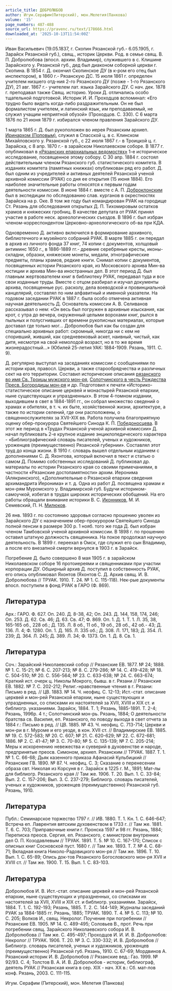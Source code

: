 ```yaml
---
article_title: ДОБРОЛЮБОВ
author: Игум.Серафим(Питерский), мон.Мелетия(Панкова)
volume: '15'
page_numbers: 487-488
source_url: https://pravenc.ru/text/178666.html
downloaded_at: '2025-10-13T11:54:00Z'
---
```


Иван Васильевич (19.05.1837, г. Скопин Рязанской губ.- 6.05.1905, г. Зарайск Рязанской губ.), свящ., историк Церкви. Род. в семье свящ. В. П. Добролюбова (впосл. архим. Владимир), служившего в с. Клишине Зарайского у. Рязанской губ., дед был диаконом соборной церкви г. Скопина. В 1854 г. Д. окончил Скопинское ДУ (в к-ром его отец был инспектором), в 1860 г.- Рязанскую ДС. 15 июля 1861 г. определен учителем низшего отд-ния 2-го Рязанского ДУ (позже - 1-го Рязанского ДУ), 21 авг. 1867 г.- учителем лат. языка Зарайского ДУ. С нач. дек. 1878 г. преподавал также Свящ. историю. Уроки Д. отличались особо тщательной подготовкой. Историк И. И. Проходцов вспоминал: «Его трудно было видеть когда-либо раздражительным. Он не был формалистом учителем, и латинский язык, им преподаваемый, не служил учащим неприятной обузой» (Проходцов. С. 330). С 6 марта 1876 по 21 июня 1879 г. избирался членом правления Зарайского ДУ.

1 марта 1865 г. Д. был рукоположен во иерея Рязанским архиеп. [Иринархом (Поповым)](<https://pravenc.ru/text/Иринархом (Поповым).html>), служил в Спасской ц. в с. Клинском Михайловского у. Рязанской губ., с 22 июля 1867 г.- в Троицкой ц. г. Зарайска, с 8 апр. 1870 г.- в зарайском Николаевском соборе. В 1877 г. опубликовал в [«Рязанских епархиальных ведомостях»](<https://pravenc.ru/text/ Рязанских епархиальных ведомостях .html>) 1-е историческое исследование, посвященное этому собору. С 30 апр. 1884 г. состоял действительным членом Рязанского губ. статистического комитета. В изданиях комитета (памятных книжках) опубликован ряд его работ. Д. был одним из учредителей и активных деятелей Рязанской ученой архивной комиссии (РУАК) со дня ее открытия (15 июня 1884). Его наиболее значительные работы относятся к первым годам деятельности комиссии. В июне 1884 г. вместе с А. П. [Доброклонским](https://pravenc.ru/text/Доброклонским.html) был в экспедиции по обследованию слав. курганов в окрестностях Зарайска на р. Оке. В том же году был командирован РУАК на городище Ст. Рязань для обследования открытых Д. П. Тихомировым остатков храмов и княжеских гробниц. В качестве депутата от РУАК принял участие в работе неск. археологических съездов. В 1896 г. был избран членом-корреспондентом Церковно-археологического об-ва при КДА.

Одновременно Д. активно включился в формирование архивного, библиотечного и музейного собраний РУАК. В марте 1885 г. он передал в архив из личного фонда 37 книг, 74 копии с документов, холщовый антиминс 1650 г., в 1886-1889 гг.- древние серебряные кресты, иконы-складни, образки, княжеские монеты, медали, этнографические предметы, планы храмов, редкие книги. Снимал копии с документов, посвященных истории Рязанского края, из Московского архива Мин-ва юстиции и архива Мин-ва иностранных дел. В этот период Д. был главным жертвователем книг в библиотеку РУАК, передавал туда и все свои изданные труды. Вместе с отцом разбирал и изучал документы архива, посвященные рус. расколу, дела воеводской и провинциальной канцелярий, составлял по ним алфавитный и именной указатели. На годовом заседании РУАК в 1887 г. была особо отмечена активная научная деятельность Д. Основатель комиссии А. В. Селиванов рассказывал о нем: «Он весь был погружен в архивные изыскания, как крот, с утра до вечера, окруженный целыми ворохами книг, рылся в пыльных и полусгнивших от времени рукописных материалах, которые доставал где только мог... Добролюбов был как бы создан для специально архивных работ: скромный, никогда ни с кем не споривший, живший, как средневековый аскет, наивный, чистый, как дитя, несмотря на свой немолодой возраст, но в то же время жизнерадостный...» (Юбилей 25-летия УАК: 1884-1909. Рязань, 1911. С. 9).

Д. регулярно выступал на заседаниях комиссии с сообщениями по истории края, правосл. Церкви, а также старообрядчества и различных сект на его территории. Составил исторические описания [рязанского во имя Св. Троицы мужского мон-ря](<https://pravenc.ru/text/рязанского во имя Св  Троицы мужского мон-ря.html>), [Солотчинского в честь Рождества Пресв. Богородицы мон-ря](<https://pravenc.ru/text/Солотчинского в честь Рождества Пресв  Богородицы мон-ря.html>) и др. Подготовил к печати «Историко-статистическое описание церквей и монастырей Рязанской епархии, ныне существующих и упраздненных». В этом 4-томном издании, выходившем в свет в 1884-1891 гг., он собрал множество сведений о храмах и обителях, в т. ч. их быте, хозяйственной жизни, архитектуре, а также по истории селений, где они расположены, о священнослужителях за XVII-XIX вв. Работа получила благоприятную оценку обер-прокурора Святейшего Синода К. П. [Победоносцева](https://pravenc.ru/text/Победоносцев.html). В этот же период в «Трудах Рязанской ученой архивной комиссии» Д. начал публиковать 2-е крупное издание энциклопедического характера - «Библиографический словарь писателей, ученых и художников, уроженцев (преимущественно) Рязанской губернии». Составлял этот труд до конца жизни. В 1910 г. словарь вышел отдельным изданием с дополнениями С. Д. Яхонтова, который включил в текст и статью о самом Д. Помимо собственных исследований Д. публиковал др. материалы по истории Рязанского края со своими примечаниями, в частности «Рязанские достопамятности» архим. Иеронима (Алякринского), «Дополнительные о Рязанской епархии сведения архимандрита Иеронима» и т. д. Одна из работ Д. посвящена храмам и мон-рям Муромского у. Владимирской губ. Будучи историком-самоучкой, избегал в трудах широких исторических обобщений. На его работы обращали внимание историки В. С. [Иконников](https://pravenc.ru/text/Иконников.html), М. И. Семевский, П. Н. [Милюков](https://pravenc.ru/text/Милюков.html).

26 янв. 1893 г. по состоянию здоровья согласно прошению уволен из Зарайского ДУ с назначением обер-прокурором Святейшего Синода полной пенсии в размере 300 р. 1 нояб. того же года Д. был избран членом Тамбовской ученой архивной комиссии. В 1898 г. по прошению оставил штатную должность священника. На покое продолжал научную деятельность. В 1899 г. переехал в Омск, где служил его сын Владимир, а после его внезапной смерти вернулся в 1903 г. в Зарайск.

Погребение Д. было совершено 8 мая 1905 г. в зарайском Николаевском соборе 16 протоиереями и священниками при участии корпорации ДУ. Обширный архив Д. поступил в собственность РУАК, его опись опубликовал Яхонтов (Яхонтов С. Д. Архив свящ. И. В. Добролюбова // ТРУАК. 1910. Т. 24. № 1. С. 115-118). Нек-рые документы впосл. поступили в фонд РУАК в ГАРО (Ф. 869).

## Литература

Арх.: ГАРО. Ф. 627. Оп. 240. Д. 8-38, 42; Оп. 243. Д. 144, 158, 174, 246; Оп. 253. Д. 62. Св. 46; Д. 63. Св. 47; Ф. 869. Оп. 1. Д. 1. Т. 1. Л. 35, 38, 165-165 об., 228 об.; Д. 135. Л. 8 об., 11 об., 19 об., 28 об., 42 об.- 43; Д. 136. Л. 4; Ф. 1280. Оп. 1. Д. 165. Л. 335 об.; Д. 308. Л. 171, 183; Д. 354. Л. 239; Д. 364. Л. 245; Д. 389. Л. 34; Ф. 1373. Оп. 1. Д. 8. Св. 1.

## Литература

Coч.: Зарайский Николаевский собор // Рязанские ЕВ. 1877. № 24; 1888. № 1. С. 15-21; № 6. С. 207-213; № 8. С. 279-286; № 14. С. 419-428; № 18. С. 504-510; № 20. С. 556-564; № 23. С. 633-638; № 24. С. 663-674; Краткий ист. очерк ц. Николы Мокрого, бывш. в г. Рязани // Рязанские ЕВ. 1882. № 7. С. 202-212; Религ.-нравственные чтения в г. Рязани: Письмо в ред. // ЦВ. 1883. № 14. Ч. неофиц. С. 12-13; Ист.-стат. описание церквей и мон-рей Рязанской епархии, ныне существующих и упраздненных, со списками их настоятелей за XVII, XVIII и XIX ст. и библиогр. указаниями. Зарайск, 1884. Т. 1; Рязань, 1885-1891. Т. 2-4; Рязань, 1996р. 4 т.; Солотчинский мон-рь. Рязань, 1884; О деятельности братства св. Василия, еп. Рязанского, по поводу выхода в свет отчета за 1884 г.: Письмо в ред. // ЦВ. 1885. № 43. Ч. неофиц. С. 713-714; Церкви и мон-ри в г. Муроме и его уезде, в кон. XVII ст. // Владимирские ЕВ. 1885. № 19. С. 572-583; № 20. С. 607; № 21. С. 620-629; № 22. С. 672-681; 1886. № 2. С. 41-47; № 3. С. 70-80; № 5. С. 135-139; № 7. С. 205-214; Меры к искоренению невежества и суеверий в духовенстве и народе, предпринятые преосв. Симоном, архиеп. Рязанским // ТРУАК. 1887. Т. 1. № 1. С. 66-68; Дьяк казенного приказа Афанасий Кульбицкий // Рязанские ГВ. 1890. № 87. Ч. неофиц. С. 3; Сказание о перенесении образа свт. Николая из Корсуня в г. Зарайск в 1225 г. М., 1891; Мат-лы для библиогр. Рязанского края // Там же. 1906. Т. 20. Вып. 1. С. 33-84; Вып. 2. С. 157-206; Вып. 3. С. 237-279; Библиогр. словарь писателей, ученых и художников, уроженцев (преимущественно) Рязанской губ. Рязань, 1910.

## Литература

Публ.: Семинарское торжество 1797 г. // ИВ. 1880. Т. 1. Кн. 1. С. 646-647; Встреча еп. Лаврентия вятским духовенством в 1733 г. // Там же. 1881. Т. 6. С. 703; Приправочные книги г. Пронска 1597 и 98 гг. Рязань, 1884; Переписка преосв. Сергия, еп. Рязанского, с министром внутренних дел О. П. Козодавлевым // ТРУАК. 1891. Т. 5. № 10. С. 167-170; Список с описных книг Сосновской пуст. 1680 г. // Там же. 1893. Т. 7. № 4. С. 68-71; Вкладная книга Николо-Радовицкого мон-ря // Там же. 1896. Т. 10. Вып. 1. С. 65-89; Опись док-тов Рязанского Богословского мон-ря XVII и XVIII ст. // Там же. 1900. Т. 15. Вып. 1. С. 83-103.

## Литература

Добролюбов И. В. Ист.-стат. описание церквей и мон-рей Рязанской епархии, ныне существующих и упраздненных, со списками их настоятелей за XVII, XVIII и XIX ст. и библиогр. указаниями. Зарайск, 1884. Т. 1. С. 192-193; Рязань, 1885. Т. 2. С. 144-149; Журналы заседаний РУАК за 1884-1885 гг. Рязань, 1885; ТРУАК. 1890. Т. 4. № 5. С. 113; № 10. С. 205; Волков И., свящ. Некролог. Поучение при погребении // Рязанские ЕВ. 1905. № 14. С. 489-495; Соловьев В., прот. Речь при погребении свящ. Зарайского Николаевского собора И. В. Добролюбова // Там же. С. 495-497; Проходцов И. И. И. В. Добролюбов: Некролог // ТРУАК. 1906. Т. 20. № 3. С. 330-332; И. В. Добролюбов // Библиогр. словарь писателей, ученых и художников, уроженцев (преимущественно) Рязанской губ. Рязань, 1910. С. 67-69; Мордвинов А. Рязанский историк И. В. Добролюбов // Рязанские вед.: Газ. 1999. № 92/93. С. 4; Толстов В. А. И. В. Добролюбов - историк, библиограф, деятель РУАК // Рязанская книга в сер. XIX - нач. XX в.: Сб. мат-лов конф. Рязань, 2003. С. 111-115.

Игум.  Серафим   (Питерский), мон.  Мелетия   (Панкова)
